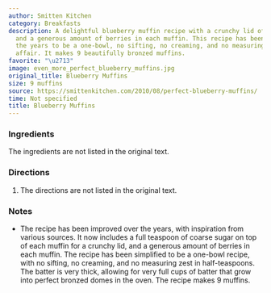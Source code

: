 ```yaml
---
author: Smitten Kitchen
category: Breakfasts
description: A delightful blueberry muffin recipe with a crunchy lid of coarse sugar
  and a generous amount of berries in each muffin. This recipe has been improved over
  the years to be a one-bowl, no sifting, no creaming, and no measuring zest in half-teaspoons
  affair. It makes 9 beautifully bronzed muffins.
favorite: "\u2713"
image: even_more_perfect_blueberry_muffins.jpg
original_title: Blueberry Muffins
size: 9 muffins
source: https://smittenkitchen.com/2010/08/perfect-blueberry-muffins/
time: Not specified
title: Blueberry Muffins
---
```


### Ingredients

The ingredients are not listed in the original text.

### Directions

1. The directions are not listed in the original text.

### Notes

- The recipe has been improved over the years, with inspiration from various sources. It now includes a full teaspoon of coarse sugar on top of each muffin for a crunchy lid, and a generous amount of berries in each muffin. The recipe has been simplified to be a one-bowl recipe, with no sifting, no creaming, and no measuring zest in half-teaspoons. The batter is very thick, allowing for very full cups of batter that grow into perfect bronzed domes in the oven. The recipe makes 9 muffins.